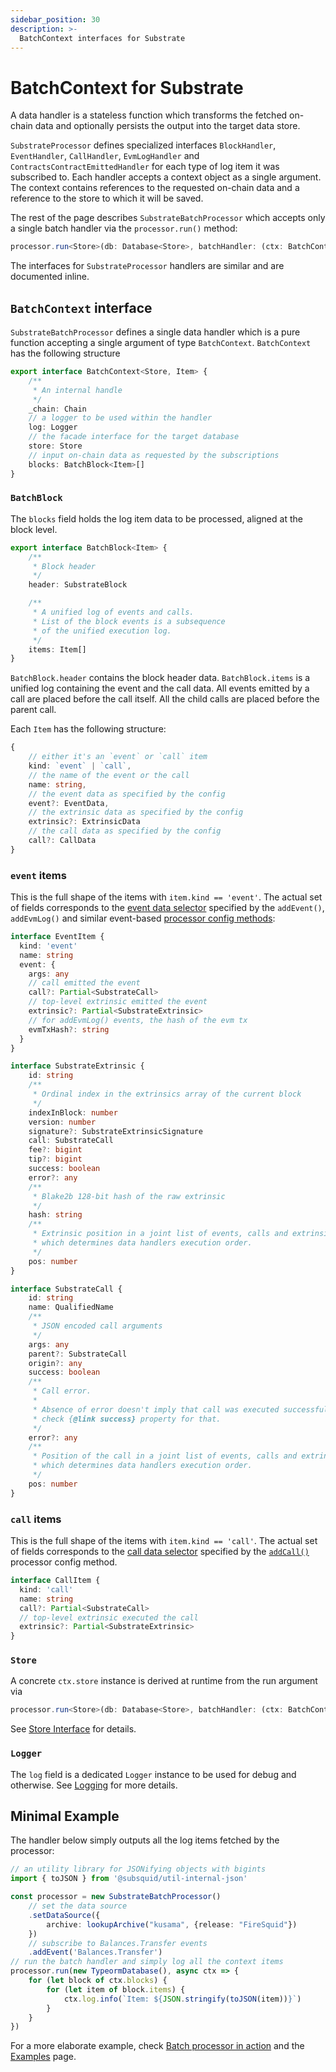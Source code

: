 ```yaml
---
sidebar_position: 30
description: >-
  BatchContext interfaces for Substrate
---
```


# BatchContext for Substrate

A data handler is a stateless function which transforms the fetched on-chain data and optionally persists the output into the target data store.  

`SubstrateProcessor` defines specialized interfaces `BlockHandler`, `EventHandler`, `CallHandler`, `EvmLogHandler` and `ContractsContractEmittedHandler` for each type of log item it was subscribed to. Each handler accepts a context object as a single argument. The context contains references to the requested on-chain data and a reference to the store to which it will be saved. 

The rest of the page describes `SubstrateBatchProcessor` which accepts only a single batch handler via the `processor.run()` method: 
```ts
processor.run<Store>(db: Database<Store>, batchHandler: (ctx: BatchContext<Store>) => Promise<void>)
```

The interfaces for `SubstrateProcessor` handlers are similar and are documented inline.

## `BatchContext` interface

`SubstrateBatchProcessor` defines a single data handler which is a pure function accepting a single argument of type `BatchContext`. `BatchContext` has the following structure

```ts title="src/types/support.ts"
export interface BatchContext<Store, Item> {
    /**
     * An internal handle
     */
    _chain: Chain
    // a logger to be used within the handler
    log: Logger
    // the facade interface for the target database
    store: Store
    // input on-chain data as requested by the subscriptions
    blocks: BatchBlock<Item>[]
}
```

### `BatchBlock`

The `blocks` field holds the log item data to be processed, aligned at the block level.
```ts
export interface BatchBlock<Item> {
    /**
     * Block header
     */
    header: SubstrateBlock

    /**
     * A unified log of events and calls.
     * List of the block events is a subsequence 
     * of the unified execution log.
     */
    items: Item[]
}
```

`BatchBlock.header` contains the block header data. `BatchBlock.items` is a unified log containing the event and the call data.
All events emitted by a call are placed before the call itself. All the child calls are placed before the parent call.

Each `Item` has the following structure:
```ts
{ 
    // either it's an `event` or `call` item
    kind: `event` | `call`,
    // the name of the event or the call 
    name: string, 
    // the event data as specified by the config
    event?: EventData,
    // the extrinsic data as specified by the config
    extrinsic?: ExtrinsicData
    // the call data as specified by the config
    call?: CallData
}
```

### `event` items

This is the full shape of the items with `item.kind == 'event'`. The actual set of fields corresponds to the [event data selector](/substrate-indexing/configuration#event-data-selector) specified by the `addEvent()`, `addEvmLog()` and similar event-based [processor config methods](/substrate-indexing/configuration): 

```ts
interface EventItem {
  kind: 'event'
  name: string
  event: {
    args: any
    // call emitted the event
    call?: Partial<SubstrateCall>
    // top-level extrinsic emitted the event
    extrinsic?: Partial<SubstrateExtrinsic>
    // for addEvmLog() events, the hash of the evm tx
    evmTxHash?: string 
  }
}

interface SubstrateExtrinsic {
    id: string
    /**
     * Ordinal index in the extrinsics array of the current block
     */
    indexInBlock: number
    version: number
    signature?: SubstrateExtrinsicSignature
    call: SubstrateCall
    fee?: bigint
    tip?: bigint
    success: boolean
    error?: any
    /**
     * Blake2b 128-bit hash of the raw extrinsic
     */
    hash: string
    /**
     * Extrinsic position in a joint list of events, calls and extrinsics,
     * which determines data handlers execution order.
     */
    pos: number
}

interface SubstrateCall {
    id: string
    name: QualifiedName
    /**
     * JSON encoded call arguments
     */
    args: any
    parent?: SubstrateCall
    origin?: any
    success: boolean
    /**
     * Call error.
     *
     * Absence of error doesn't imply that call was executed successfully,
     * check {@link success} property for that.
     */
    error?: any
    /**
     * Position of the call in a joint list of events, calls and extrinsics,
     * which determines data handlers execution order.
     */
    pos: number
}
```

### `call` items

This is the full shape of the items with `item.kind == 'call'`. The actual set of fields corresponds to the [call data selector](/substrate-indexing/configuration#call-data-selector) specified by the [`addCall()`](/substrate-indexing/configuration) processor config method.

```ts
interface CallItem {
  kind: 'call'
  name: string
  call?: Partial<SubstrateCall>
  // top-level extrinsic executed the call
  extrinsic?: Partial<SubstrateExtrinsic>
}
```



### `Store`

A concrete `ctx.store` instance is derived at runtime from the run argument via 

```ts
processor.run<Store>(db: Database<Store>, batchHandler: (ctx: BatchContext<Store>) => Promise<void>)
``` 

See [Store Interface](/basics/store) for details.

### `Logger`

The `log` field is a dedicated `Logger` instance to be used for debug and otherwise. See [Logging](/basics/logging) for more details.


## Minimal Example

The handler below simply outputs all the log items fetched by the processor:

```ts
// an utility library for JSONifying objects with bigints
import { toJSON } from '@subsquid/util-internal-json'

const processor = new SubstrateBatchProcessor()
    // set the data source
    .setDataSource({
        archive: lookupArchive("kusama", {release: "FireSquid"})
    })
    // subscribe to Balances.Transfer events
    .addEvent('Balances.Transfer')
// run the batch handler and simply log all the context items
processor.run(new TypeormDatabase(), async ctx => {
    for (let block of ctx.blocks) {
        for (let item of block.items) {
            ctx.log.info(`Item: ${JSON.stringify(toJSON(item))}`)
        }
    }
})
```

For a more elaborate example, check [Batch processor in action](/substrate-indexing/batch-processor-in-action) and the [Examples](/examples) page.
